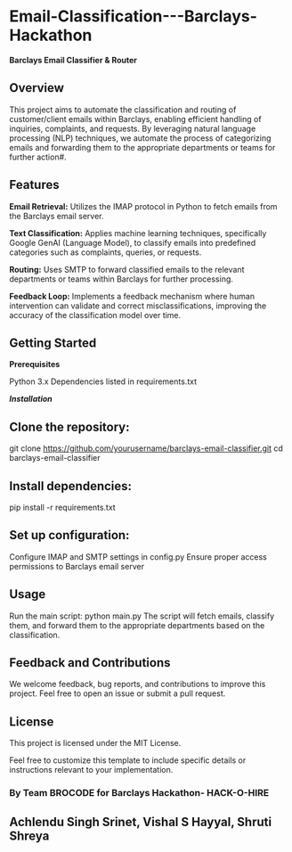 # Email-Classification---Barclays-Hackathon
**Barclays Email Classifier & Router**

## **Overview**
This project aims to automate the classification and routing of customer/client emails within Barclays, enabling efficient handling of inquiries, complaints, and requests. By leveraging natural language processing (NLP) techniques, we automate the process of categorizing emails and forwarding them to the appropriate departments or teams for further action#.

##  **Features**
**Email Retrieval:** Utilizes the IMAP protocol in Python to fetch emails from the Barclays email server.

**Text Classification:** Applies machine learning techniques, specifically Google GenAI (Language Model), to classify emails into predefined categories such as complaints, queries, or requests.

**Routing:** Uses SMTP to forward classified emails to the relevant departments or teams within Barclays for further processing.

**Feedback Loop:** Implements a feedback mechanism where human intervention can validate and correct misclassifications, improving the accuracy of the classification model over time.

## **Getting Started**

**Prerequisites**

Python 3.x
Dependencies listed in requirements.txt

***Installation***

##  Clone the repository:
git clone https://github.com/yourusername/barclays-email-classifier.git
cd barclays-email-classifier
##  Install dependencies:
pip install -r requirements.txt
##  Set up configuration:
Configure IMAP and SMTP settings in config.py
Ensure proper access permissions to Barclays email server
## Usage
Run the main script:
python main.py
The script will fetch emails, classify them, and forward them to the appropriate departments based on the classification.
## Feedback and Contributions
We welcome feedback, bug reports, and contributions to improve this project. Feel free to open an issue or submit a pull request.

## License
This project is licensed under the MIT License.

Feel free to customize this template to include specific details or instructions relevant to your implementation.
### By Team BROCODE for Barclays Hackathon- HACK-O-HIRE
## Achlendu Singh Srinet, Vishal S Hayyal, Shruti Shreya
